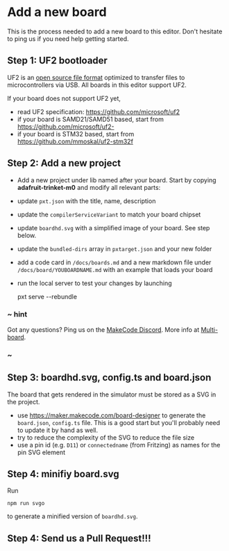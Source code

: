 # Add a new board

This is the process needed to add a new board to this editor. Don't hesitate to ping us if you need help getting started.

## Step 1: UF2 bootloader

UF2 is an [open source file format](https://github.com/microsoft/uf2) optimized to transfer files to microcontrollers via USB. All boards in this editor support UF2.

If your board does not support UF2 yet, 

* read UF2 specification: https://github.com/microsoft/uf2
* if your board is SAMD21/SAMD51 based, start from https://github.com/microsoft/uf2-
* if your board is STM32 based, start from https://github.com/mmoskal/uf2-stm32f

## Step 2: Add a new project

* Add a new project under lib named after your board. Start by copying **adafruit-trinket-m0** and modify all relevant parts:

* update ``pxt.json`` with the title, name, description
* update the ``compilerServiceVariant`` to match your board chipset
* update ``boardhd.svg`` with a simplified image of your board. See step below.
* update the ``bundled-dirs`` array in ``pxtarget.json`` and your new folder
* add a code card in ``/docs/boards.md`` and a new markdown file under ``/docs/board/YOUBOARDNAME.md`` with an example that loads your board
* run the local server to test your changes by launching 

    pxt serve --rebundle

### ~ hint

Got any questions? Ping us on the [MakeCode Discord](https://aka.ms/makecodecommunity). More info at [Multi-board](/multiboard).

### ~

## Step 3: boardhd.svg, config.ts and board.json

The board that gets rendered in the simulator must be stored as a SVG in the project.

* use https://maker.makecode.com/board-designer to generate the ``board.json``, ``config.ts`` file. This is a good start but you'll probably need to update it by hand as well.
* try to reduce the complexity of the SVG to reduce the file size
* use a pin id (e.g. ``D11``) or ``connectedname`` (from Fritzing) as names for the pin SVG element

## Step 4: minifiy board.svg

Run

    npm run svgo

to generate a minified version of ``boardhd.svg``.

## Step 4: Send us a Pull Request!!!